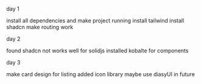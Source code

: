 day 1

install all dependencies and make project running
install tailwind
install shadcn
make routing work

day 2

found shadcn not works well for solidjs
installed kobalte for components

day 3

make card design for listing
added icon library
maybe use diasyUI in future
